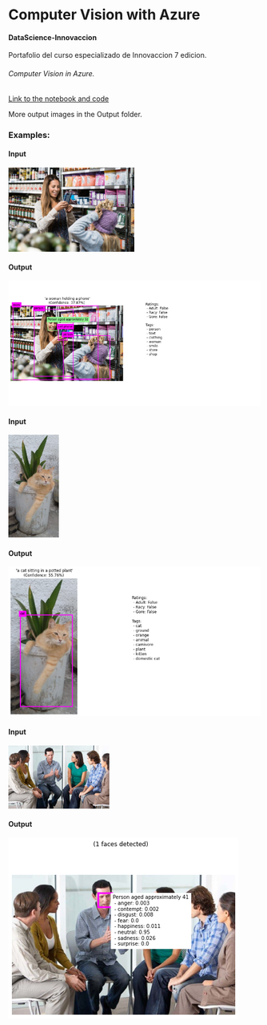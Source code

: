 # Computer Vision with Azure
#### DataScience-Innovaccion
Portafolio del curso especializado de Innovaccion 7 edicion.

###### Computer Vision in Azure.
[Link to the notebook and code](https://github.com/AlejandroReyesCere0/DataScience-Innovaccion/blob/main/LabsAI.ipynb)

More output images in the Output folder.
### Examples:

#### Input
<img src="https://github.com/Cere-0/DataScience-ComputerVision/blob/main/input/store-camera-1.jpg" width=50% height=50%>

#### Output
![Output1](https://github.com/AlejandroReyesCere0/DataScience-Innovaccion/blob/main/output/output-analysis-1.png?raw=true)
#### Input
<img src="https://github.com/Cere-0/DataScience-ComputerVision/blob/main/input/Cat1.jpg" width=20% height=5%>

#### Output
![Output2](https://github.com/AlejandroReyesCere0/DataScience-Innovaccion/blob/main/output/output-cat-1.png?raw=true)

#### Input
<img src="https://github.com/Cere-0/DataScience-ComputerVision/blob/main/input/groupofpeople-1.jpg" width=40% height=25%>

#### Output
![Output3](https://github.com/AlejandroReyesCere0/DataScience-Innovaccion/blob/main/output/output-facesAttributes-1.png?raw=true)
